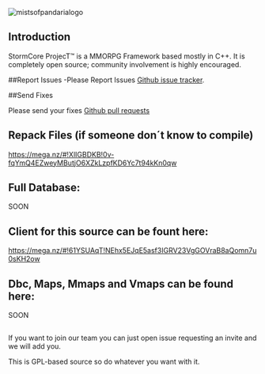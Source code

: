 ![mistsofpandarialogo](https://fotos.subefotos.com/b23fd93d516ceeab320c6fc94cbac520o.png)

## Introduction
StormCore ProjecT™ is a MMORPG Framework based mostly in C++.
It is completely open source; community involvement is highly encouraged.

##Report Issues
-Please Report Issues [Github issue tracker](https://github.com/Ragebones/Legioncore/issues).

##Send Fixes

Please send your fixes [Github pull requests](https://github.com/Ragebones/Legioncore/pulls)

## Repack Files (if someone don´t know to compile)
https://mega.nz/#!XlIGBDKB!0v-fqYmQ4EZweyMButjO6XZkLzpfKD6Yc7t94kKn0qw

## Full Database:
SOON

 
## Client for this source can be fount here:
https://mega.nz/#!61YSUAqT!NEhx5EJqE5asf3IGRV23VgGOVraB8aQomn7u0sKH2ow

## Dbc, Maps, Mmaps and Vmaps can be found here:
SOON

##
If you want to join our team you can just open issue requesting an invite and we will add you.

This is GPL-based source so do whatever you want with it.
